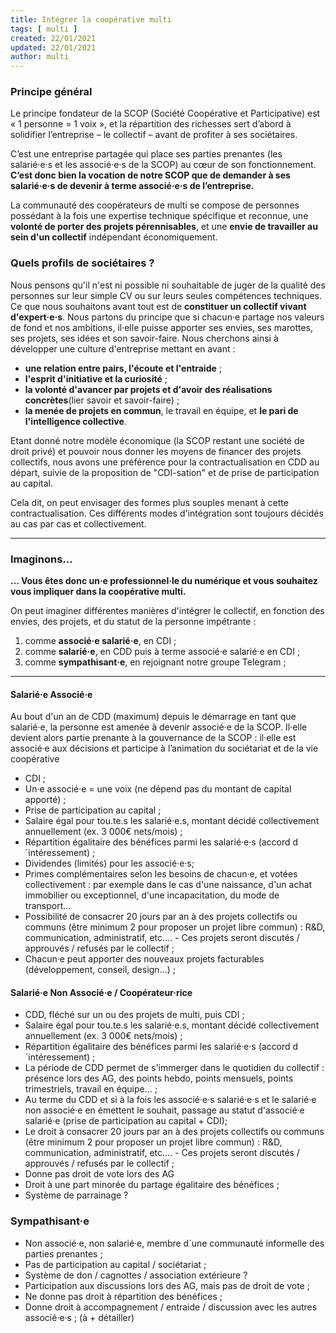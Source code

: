 ```yaml
---
title: Intégrer la coopérative multi
tags: [ multi ]
created: 22/01/2021
updated: 22/01/2021
author: multi
---
```



### Principe général  

Le principe fondateur de la SCOP (Société Coopérative et Participative) est « 1 personne = 1 voix », et la répartition des richesses sert d’abord à solidifier l’entreprise – le collectif – avant de profiter à ses sociétaires.

C’est une entreprise partagée qui place ses parties prenantes (les salarié·e·s et les associé·e·s de la SCOP) au cœur de son fonctionnement. **C’est donc bien la vocation de notre SCOP que de demander à ses salarié·e·s de devenir à terme associé·e·s de l’entreprise.**

La communauté des coopérateurs de multi se compose de personnes possédant à la fois une expertise technique spécifique et reconnue, une **volonté de porter des projets pérennisables**, et une **envie de travailler au sein d'un collectif** indépendant économiquement.

### Quels profils de sociétaires ?

Nous pensons qu'il n'est ni possible ni souhaitable de juger de la qualité des personnes sur leur simple CV ou sur leurs seules compétences techniques. Ce que nous souhaitons avant tout est de **constituer un collectif vivant d'expert·e·s**. Nous partons du principe que si chacun·e partage nos valeurs de fond et nos ambitions, il·elle puisse apporter ses envies, ses marottes, ses projets, ses idées et son savoir-faire. Nous cherchons ainsi à développer une culture d'entreprise mettant en avant :

- **une relation entre pairs, l'écoute et l'entraide** ;
- **l'esprit d'initiative et la curiosité** ;
- **la volonté d'avancer par projets et d'avoir des réalisations concrètes**(lier savoir et savoir-faire) ;
- **la menée de projets en commun**, le travail en équipe, et **le pari de l'intelligence collective**.

Etant donné notre modèle économique (la SCOP restant une société de droit privé) et pouvoir nous donner les moyens de financer des projets collectifs, nous avons une préférence pour la contractualisation en CDD au départ, suivie de la proposition de "CDI-sation" et de prise de participation au capital. 

Cela dit, on peut envisager des formes plus souples menant à cette contractualisation. Ces différents modes d'intégration sont toujours décidés au cas par cas et collectivement. 


---

### Imaginons...

**... Vous êtes donc un·e professionnel·le du numérique et vous souhaitez vous impliquer dans la coopérative multi.**

On peut imaginer différentes manières d'intégrer le collectif, en fonction des envies, des projets, et du statut de la personne impétrante : 

1. comme **associé·e salarié·e**, en CDI ;
1. comme **salarié·e**, en CDD puis à terme associé·e salarié·e en CDI ;
1. comme **sympathisant·e**, en rejoignant notre groupe Telegram ;
<!-- 1. comme **associé·e non salarié·e / associé·e extérieur·e** ; -->

---


#### Salarié·e Associé·e 
	

Au bout d'un an de CDD (maximum) depuis le démarrage en tant que salarié·e, la personne est amenée à devenir associé·e de la SCOP.  Il·elle devient alors partie prenante à la gouvernance de la SCOP : il·elle est associé·e aux décisions et participe à l’animation du sociétariat et de la vie coopérative

- CDI ;
- Un·e associé·e = une voix (ne dépend  pas du montant de capital apporté) ; 
- Prise de participation au capital ;
- Salaire égal pour tou.te.s les salarié·e.s, montant décidé collectivement annuellement (ex. 3 000€ nets/mois) ;
- Répartition égalitaire des bénéfices parmi les salarié·e·s (accord d´intéressement) ; 
- Dividendes (limités) pour les associé·e·s;
- Primes complémentaires selon les besoins de chacun·e, et votées collectivement : par exemple dans le cas d'une naissance, d'un achat immobilier ou exceptionnel, d'une incapacitation, du mode de transport…
- Possibilité de consacrer 20 jours par an à des projets collectifs ou communs (être minimum 2 pour proposer un projet libre commun) : R&D, communication, administratif, etc.... - Ces projets seront discutés / approuvés / refusés par le collectif ;
- Chacun·e peut apporter des nouveaux projets facturables (développement, conseil, design…) ;


#### Salarié·e Non Associé·e / Coopérateur·rice

- CDD, fléché sur un ou des projets de multi, puis CDI ;
- Salaire égal pour tou.te.s les salarié·e.s, montant décidé collectivement annuellement (ex. 3 000€ nets/mois) ;
- Répartition égalitaire des bénéfices parmi les salarié·e·s (accord d´intéressement) ; 
- La période de CDD permet de s'immerger dans le quotidien du collectif : présence lors des AG, des points hebdo, points mensuels, points trimestriels, travail en équipe… ; 
- Au terme du CDD et si à la fois les associé·e·s salarié·e·s et le salarié·e non associé·e en émettent le souhait, passage au statut d'associé·e salarié·e (prise de participation au capital + CDI);
- Le droit à consacrer 20 jours par an à des projets collectifs ou communs (être minimum 2 pour proposer un projet libre commun) : R&D, communication, administratif, etc.... - Ces projets seront discutés / approuvés / refusés par le collectif ;
- Donne pas droit de vote lors des AG
- Droit à une part minorée du partage égalitaire des bénéfices ;  
- Système de parrainage ?


### Sympathisant·e 

- Non associé·e, non salarié·e, membre d´une communauté informelle des parties prenantes ;
- Pas de participation au capital / sociétariat ;
- Système de don / cagnottes / association extérieure ?
- Participation aux discussions lors des AG, mais pas de droit de vote ;
- Ne donne pas droit à répartition des bénéfices ;
- Donne droit à accompagnement / entraide / discussion avec les autres associé·e·s ;
(à + détailler)
